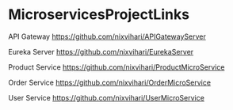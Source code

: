 # MicroservicesProjectLinks

API Gateway
https://github.com/nixvihari/APIGatewayServer

Eureka Server
https://github.com/nixvihari/EurekaServer

Product Service
https://github.com/nixvihari/ProductMicroService

Order Service
https://github.com/nixvihari/OrderMicroService

User Service
https://github.com/nixvihari/UserMicroService
